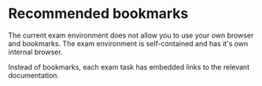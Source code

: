 # Recommended bookmarks

The current exam environment does not allow you to use your own browser and bookmarks. The exam environment is self-contained and has it's own internal browser.

Instead of bookmarks, each exam task has embedded links to the relevant documentation.
